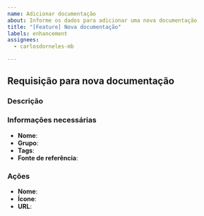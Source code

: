 ```yaml
---
name: Adicionar documentação
about: Informe os dados para adicionar uma nova documentação
title: "[Feature] Nova documentação"
labels: enhancement
assignees:
  - carlosdorneles-mb

---
```


## Requisição para nova documentação

### Descrição

<!-- Forneça uma breve descrição da documentação que você deseja adicionar. -->

### Informações necessárias

- **Nome**: <!-- Nome da documentação. Exemplo: Hotwheels -->
- **Grupo**: <!-- Grupo ao qual a documentaçãoo pertence, por ser por exemplo o nome da squad. -->
- **Tags**: <!-- Informe palavras chaves para ajudar a encontrar a documentação na busca. -->
- **Fonte de referência**: <!-- URL para acesso a documentação. Se for um arquivo Markdown, coloque-o em anexo. -->

### Ações

<!-- As ações são links extras que podem ser adicionados à documentação. Pode ser, por exemplo, link do github ou link do espaço no Google Meet. -->

- **Nome**: <!-- Nome da ação. Exemplo: GitHub -->
- **Ícone**: <!-- Nome do ícone. Todos os ícones podem ser encotrados em https://getuikit.com/docs/icon#library -->
- **URL**: <!-- URL da ação. Exemplo: https://github.com/mercadobitcoin/hotwheels -->

<!-- Se existir mais de uma ação, basta informar os dados novamente. -->
